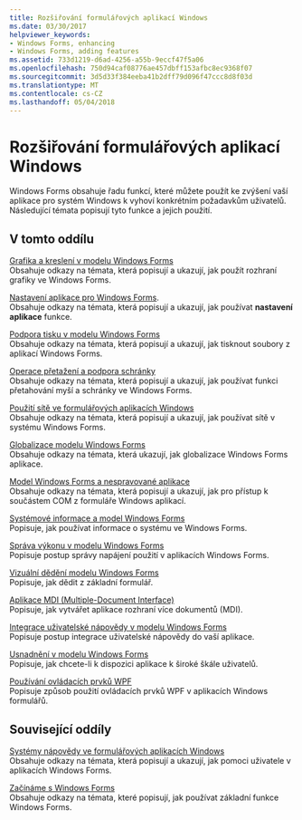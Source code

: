 ```yaml
---
title: Rozšiřování formulářových aplikací Windows
ms.date: 03/30/2017
helpviewer_keywords:
- Windows Forms, enhancing
- Windows Forms, adding features
ms.assetid: 733d1219-d6ad-4256-a55b-9eccf47f5a06
ms.openlocfilehash: 750d94caf08776ae457dbff153afbc8ec9368f07
ms.sourcegitcommit: 3d5d33f384eeba41b2dff79d096f47ccc8d8f03d
ms.translationtype: MT
ms.contentlocale: cs-CZ
ms.lasthandoff: 05/04/2018
---
```

# <a name="enhancing-windows-forms-applications"></a>Rozšiřování formulářových aplikací Windows
Windows Forms obsahuje řadu funkcí, které můžete použít ke zvýšení vaší aplikace pro systém Windows k vyhoví konkrétním požadavkům uživatelů. Následující témata popisují tyto funkce a jejich použití.  
  
## <a name="in-this-section"></a>V tomto oddílu  
 [Grafika a kreslení v modelu Windows Forms](../../../../docs/framework/winforms/advanced/graphics-and-drawing-in-windows-forms.md)  
 Obsahuje odkazy na témata, která popisují a ukazují, jak použít rozhraní grafiky ve Windows Forms.  
  
 [Nastavení aplikace pro Windows Forms](../../../../docs/framework/winforms/advanced/application-settings-for-windows-forms.md).  
 Obsahuje odkazy na témata, která popisují a ukazují, jak používat **nastavení aplikace** funkce.  
  
 [Podpora tisku v modelu Windows Forms](../../../../docs/framework/winforms/advanced/windows-forms-print-support.md)  
 Obsahuje odkazy na témata, která popisují a ukazují, jak tisknout soubory z aplikací Windows Forms.  
  
 [Operace přetažení a podpora schránky](../../../../docs/framework/winforms/advanced/drag-and-drop-operations-and-clipboard-support.md)  
 Obsahuje odkazy na témata, která popisují a ukazují, jak používat funkci přetahování myší a schránky ve Windows Forms.  
  
 [Použití sítě ve formulářových aplikacích Windows](../../../../docs/framework/winforms/advanced/networking-in-windows-forms-applications.md)  
 Obsahuje odkazy na témata, která popisují a ukazují, jak používat sítě v systému Windows Forms.  
  
 [Globalizace modelu Windows Forms](../../../../docs/framework/winforms/advanced/globalizing-windows-forms.md)  
 Obsahuje odkazy na témata, která ukazují, jak globalizace Windows Forms aplikace.  
  
 [Model Windows Forms a nespravované aplikace](../../../../docs/framework/winforms/advanced/windows-forms-and-unmanaged-applications.md)  
 Obsahuje odkazy na témata, která popisují a ukazují, jak pro přístup k součástem COM z formuláře Windows aplikací.  
  
 [Systémové informace a model Windows Forms](../../../../docs/framework/winforms/advanced/system-information-and-windows-forms.md)  
 Popisuje, jak používat informace o systému ve Windows Forms.  
  
 [Správa výkonu v modelu Windows Forms](../../../../docs/framework/winforms/advanced/power-management-in-windows-forms.md)  
 Popisuje postup správy napájení použití v aplikacích Windows Forms.  
  
 [Vizuální dědění modelu Windows Forms](../../../../docs/framework/winforms/advanced/windows-forms-visual-inheritance.md)  
 Popisuje, jak dědit z základní formulář.  
  
 [Aplikace MDI (Multiple-Document Interface)](../../../../docs/framework/winforms/advanced/multiple-document-interface-mdi-applications.md)  
 Popisuje, jak vytvářet aplikace rozhraní více dokumentů (MDI).  
  
 [Integrace uživatelské nápovědy v modelu Windows Forms](../../../../docs/framework/winforms/advanced/integrating-user-help-in-windows-forms.md)  
 Popisuje postup integrace uživatelské nápovědy do vaší aplikace.  
  
 [Usnadnění v modelu Windows Forms](../../../../docs/framework/winforms/advanced/windows-forms-accessibility.md)  
 Popisuje, jak chcete-li k dispozici aplikace k široké škále uživatelů.  
  
 [Používání ovládacích prvků WPF](../../../../docs/framework/winforms/advanced/using-wpf-controls.md)  
 Popisuje způsob použití ovládacích prvků WPF v aplikacích Windows formulářů.  
  
## <a name="related-sections"></a>Související oddíly  
 [Systémy nápovědy ve formulářových aplikacích Windows](../../../../docs/framework/winforms/advanced/help-systems-in-windows-forms-applications.md)  
 Obsahuje odkazy na témata, která popisují a ukazují, jak pomoci uživatele v aplikacích Windows Forms.  
  
 [Začínáme s Windows Forms](../../../../docs/framework/winforms/getting-started-with-windows-forms.md)  
 Obsahuje odkazy na témata, které popisují, jak používat základní funkce Windows Forms.
